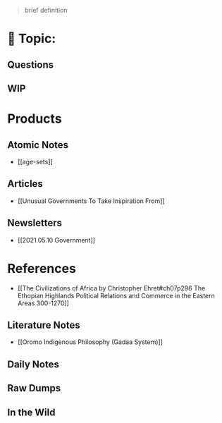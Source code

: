 > brief definition 

# 📎 Topic: 
## Questions 
## WIP

# Products 
## Atomic Notes
* [[age-sets]]
## Articles 
* [[Unusual Governments To Take Inspiration From]]
## Newsletters
* [[2021.05.10 Government]]
# References
*  [[The Civilizations of Africa by Christopher Ehret#ch07p296 The Ethopian Highlands Political Relations and Commerce in the Eastern Areas 300-1270]]
## Literature Notes
* [[Oromo Indigenous Philosophy (Gadaa System)]]
## Daily Notes
## Raw Dumps
## In the Wild 


